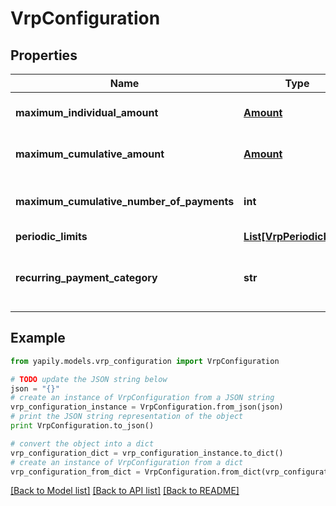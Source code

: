 # VrpConfiguration


## Properties
Name | Type | Description | Notes
------------ | ------------- | ------------- | -------------
**maximum_individual_amount** | [**Amount**](Amount.md) | Maximum amount per transaction | [optional] 
**maximum_cumulative_amount** | [**Amount**](Amount.md) | Maximum cumulative amount | [optional] 
**maximum_cumulative_number_of_payments** | **int** | Maximum cumulative number of payments | [optional] 
**periodic_limits** | [**List[VrpPeriodicLimit]**](VrpPeriodicLimit.md) |  | [optional] 
**recurring_payment_category** | **str** | Payment Category with allowed values: ONGOING, SUBSCRIPTION | [optional] 

## Example

```python
from yapily.models.vrp_configuration import VrpConfiguration

# TODO update the JSON string below
json = "{}"
# create an instance of VrpConfiguration from a JSON string
vrp_configuration_instance = VrpConfiguration.from_json(json)
# print the JSON string representation of the object
print VrpConfiguration.to_json()

# convert the object into a dict
vrp_configuration_dict = vrp_configuration_instance.to_dict()
# create an instance of VrpConfiguration from a dict
vrp_configuration_from_dict = VrpConfiguration.from_dict(vrp_configuration_dict)
```
[[Back to Model list]](../README.md#documentation-for-models) [[Back to API list]](../README.md#documentation-for-api-endpoints) [[Back to README]](../README.md)


